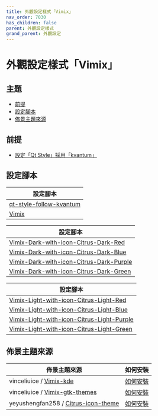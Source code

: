 ```yaml
---
title: 外觀設定樣式「Vimix」
nav_order: 7030
has_children: false
parent: 外觀設定樣式
grand_parent: 外觀設定
---
```



# 外觀設定樣式「Vimix」




## 主題

* [前提](#前提)
* [設定腳本](#設定腳本)
* [佈景主題來源](#佈景主題來源)




## 前提

* [設定「Qt Style」採用「kvantum」](https://samwhelp.github.io/note-about-lingmo/read/howto/qt-style.html#%E8%A8%AD%E5%AE%9Aqt-style%E6%8E%A1%E7%94%A8kvantum)




## 設定腳本

| 設定腳本 |
| ------- |
| [qt-style-follow-kvantum](https://github.com/samwhelp/lingmo-adjustment/tree/main/prototype/main/qt-style-config/qt-style-follow-kvantum) |
| [Vimix](https://github.com/samwhelp/lingmo-adjustment/tree/main/prototype/main/style-config/switch/Vimix) |




| 設定腳本 |
| ------- |
| [Vimix-Dark-with-icon-Citrus-Dark-Red](https://github.com/samwhelp/lingmo-adjustment/tree/main/prototype/main/style-config/switch/Vimix/Vimix-Dark-with-icon-Citrus-Dark-Red) |
| [Vimix-Dark-with-icon-Citrus-Dark-Blue](https://github.com/samwhelp/lingmo-adjustment/tree/main/prototype/main/style-config/switch/Vimix/Vimix-Dark-with-icon-Citrus-Dark-Blue) |
| [Vimix-Dark-with-icon-Citrus-Dark-Purple](https://github.com/samwhelp/lingmo-adjustment/tree/main/prototype/main/style-config/switch/Vimix/Vimix-Dark-with-icon-Citrus-Dark-Purple) |
| [Vimix-Dark-with-icon-Citrus-Dark-Green](https://github.com/samwhelp/lingmo-adjustment/tree/main/prototype/main/style-config/switch/Vimix/Vimix-Dark-with-icon-Citrus-Dark-Green) |




| 設定腳本 |
| ------- |
| [Vimix-Light-with-icon-Citrus-Light-Red](https://github.com/samwhelp/lingmo-adjustment/tree/main/prototype/main/style-config/switch/Vimix/Vimix-Light-with-icon-Citrus-Light-Red) |
| [Vimix-Light-with-icon-Citrus-Light-Blue](https://github.com/samwhelp/lingmo-adjustment/tree/main/prototype/main/style-config/switch/Vimix/Vimix-Light-with-icon-Citrus-Light-Blue) |
| [Vimix-Light-with-icon-Citrus-Light-Purple](https://github.com/samwhelp/lingmo-adjustment/tree/main/prototype/main/style-config/switch/Vimix/Vimix-Light-with-icon-Citrus-Light-Purple) |
| [Vimix-Light-with-icon-Citrus-Light-Green](https://github.com/samwhelp/lingmo-adjustment/tree/main/prototype/main/style-config/switch/Vimix/Vimix-Light-with-icon-Citrus-Light-Green) |




## 佈景主題來源

| 佈景主題來源 | 如何安裝 |
| ---------- | ------- |
| vinceliuice / [Vimix-kde](https://github.com/vinceliuice/Vimix-kde) | [如何安裝](https://samwhelp.github.io/note-about-lingmo/read/subject/theme/source/Vimix.html#如何安裝vimix-kde) |
| vinceliuice / [Vimix-gtk-themes](https://github.com/vinceliuice/Vimix-gtk-themes) | [如何安裝](https://samwhelp.github.io/note-about-lingmo/read/subject/theme/source/Vimix.html#如何安裝vimix-gtk-themes) |
| yeyushengfan258 / [Citrus-icon-theme](https://github.com/yeyushengfan258/Citrus-icon-theme) | [如何安裝](https://samwhelp.github.io/note-about-lingmo/read/subject/theme/source/Citrus.html#如何安裝citrus-icon-theme) |
